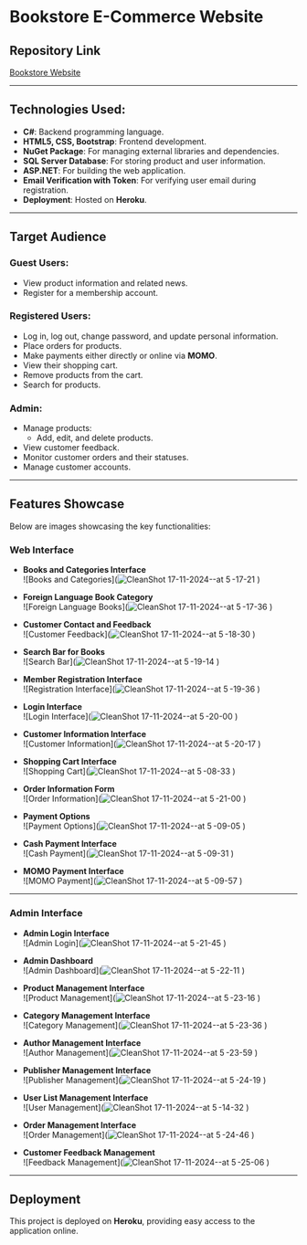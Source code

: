 # Bookstore E-Commerce Website

## Repository Link
[Bookstore Website](https://github.com/CoutProgramming/Bookstore_Website.git)

---

## Technologies Used:
- **C#**: Backend programming language.
- **HTML5, CSS, Bootstrap**: Frontend development.
- **NuGet Package**: For managing external libraries and dependencies.
- **SQL Server Database**: For storing product and user information.
- **ASP.NET**: For building the web application.
- **Email Verification with Token**: For verifying user email during registration.
- **Deployment**: Hosted on **Heroku**.

---

## Target Audience

### Guest Users:
- View product information and related news.
- Register for a membership account.

### Registered Users:
- Log in, log out, change password, and update personal information.
- Place orders for products.
- Make payments either directly or online via **MOMO**.
- View their shopping cart.
- Remove products from the cart.
- Search for products.

### Admin:
- Manage products:
  - Add, edit, and delete products.
- View customer feedback.
- Monitor customer orders and their statuses.
- Manage customer accounts.

---

## Features Showcase

Below are images showcasing the key functionalities:

### Web Interface
- **Books and Categories Interface**  
  ![Books and Categories](![CleanShot 17-11-2024--at 5 -17-21](https://github.com/user-attachments/assets/9864eee6-f6d9-41df-a433-caee41d487bd)
)

- **Foreign Language Book Category**  
  ![Foreign Language Books](![CleanShot 17-11-2024--at 5 -17-36](https://github.com/user-attachments/assets/aca693a6-0c61-43e0-bc51-d4c24a5ff4d8)
)
- **Customer Contact and Feedback**  
  ![Customer Feedback](![CleanShot 17-11-2024--at 5 -18-30](https://github.com/user-attachments/assets/87e2278c-990e-4f8c-87f0-48ecd989291f)
)

- **Search Bar for Books**  
  ![Search Bar](![CleanShot 17-11-2024--at 5 -19-14](https://github.com/user-attachments/assets/0aac31bf-d31c-46bd-9018-711b0e13bb06)
)

- **Member Registration Interface**  
  ![Registration Interface](![CleanShot 17-11-2024--at 5 -19-36](https://github.com/user-attachments/assets/acce66f0-5192-4c67-b053-84c5445b5f2a)
)

- **Login Interface**  
  ![Login Interface](![CleanShot 17-11-2024--at 5 -20-00](https://github.com/user-attachments/assets/991399e2-7fd3-4cdc-a109-1aedbe5d5318)
)

- **Customer Information Interface**  
  ![Customer Information](![CleanShot 17-11-2024--at 5 -20-17](https://github.com/user-attachments/assets/ca14b529-ec57-4c4e-bac0-cfafd95a62d3)
)

- **Shopping Cart Interface**  
  ![Shopping Cart](![CleanShot 17-11-2024--at 5 -08-33](https://github.com/user-attachments/assets/d90f12e6-8ccc-4b82-8fc4-8cf2a9c2252f)
)

- **Order Information Form**  
  ![Order Information](![CleanShot 17-11-2024--at 5 -21-00](https://github.com/user-attachments/assets/ff1c6efd-5148-4565-9b55-9149fb499b6e)
)

- **Payment Options**  
  ![Payment Options](![CleanShot 17-11-2024--at 5 -09-05](https://github.com/user-attachments/assets/5b28315d-3dba-450e-bf7d-470261c84a33)
)

- **Cash Payment Interface**  
  ![Cash Payment](![CleanShot 17-11-2024--at 5 -09-31](https://github.com/user-attachments/assets/758af2ce-c834-42df-a85b-2d01feb8f0a8)
)

- **MOMO Payment Interface**  
  ![MOMO Payment](![CleanShot 17-11-2024--at 5 -09-57](https://github.com/user-attachments/assets/af90c758-5582-43f4-a99e-1089acde60e1)
)

---

### Admin Interface

- **Admin Login Interface**  
  ![Admin Login](![CleanShot 17-11-2024--at 5 -21-45](https://github.com/user-attachments/assets/a51fbb41-2851-4612-a086-17d846390e90)
)

- **Admin Dashboard**  
  ![Admin Dashboard](![CleanShot 17-11-2024--at 5 -22-11](https://github.com/user-attachments/assets/7bce3a06-d347-4ce3-b04c-70430603eb4c)
)

- **Product Management Interface**  
  ![Product Management](![CleanShot 17-11-2024--at 5 -23-16](https://github.com/user-attachments/assets/62e70dde-76b6-4d46-b430-d2ad33010bf7)
)

- **Category Management Interface**  
  ![Category Management](![CleanShot 17-11-2024--at 5 -23-36](https://github.com/user-attachments/assets/0a4595de-bb76-4d8c-b56b-b378ad2e569e)
)

- **Author Management Interface**  
  ![Author Management](![CleanShot 17-11-2024--at 5 -23-59](https://github.com/user-attachments/assets/07cf49fd-1c85-464f-a402-f020e60540b6)
)

- **Publisher Management Interface**  
  ![Publisher Management](![CleanShot 17-11-2024--at 5 -24-19](https://github.com/user-attachments/assets/90e738c7-6fac-4ce7-9af5-cc0669e77293)
)

- **User List Management Interface**  
  ![User Management](![CleanShot 17-11-2024--at 5 -14-32](https://github.com/user-attachments/assets/047e0a96-103e-4925-b4db-0c4336617305)
)

- **Order Management Interface**  
  ![Order Management](![CleanShot 17-11-2024--at 5 -24-46](https://github.com/user-attachments/assets/a3fa87ef-cc39-4f35-847c-37f0679b5044)
)

- **Customer Feedback Management**  
  ![Feedback Management](![CleanShot 17-11-2024--at 5 -25-06](https://github.com/user-attachments/assets/314e043c-6aea-442f-9313-4dcbff9558a9)
)

---

## Deployment

This project is deployed on **Heroku**, providing easy access to the application online.
